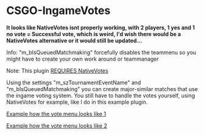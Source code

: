 # CSGO-IngameVotes

**It looks like NativeVotes isnt properly working, with 2 players, 1 yes and 1 no vote = Successful vote, which is weird, I'd wish there would be a NativeVotes alternative or it would still be updated...**

Info: "m_bIsQueuedMatchmaking" forcefully disables the teammenu so you might have to create your own work around or teammanager

Note: This plugin [REQUIRES NativeVotes](https://forums.alliedmods.net/showthread.php?t=208008)



Using the settings "m_szTournamentEventName" and "m_bIsQueuedMatchmaking" you can create major-similar matches that use the ingame voting system. You still have to handle the votes yourself, using NativeVotes for example, like I do in this example plugin.

[Example how the vote menu looks like 1](https://cdn.discordapp.com/attachments/426980696809144321/427424569087885332/Unbenannt.PNG)

[Example how the vote menu looks like 2](https://cdn.discordapp.com/attachments/426980696809144321/427424570518142976/Unbenannt2.PNG)
